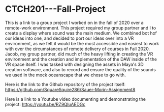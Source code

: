 # CTCH201---Fall-Project
This is a link to a group project I worked on in the fall of 2020 over a remote-work environment.
This project required my group partner and I to create a display where sound was the main medium. We combined bot hof our ideas into one, and decided to port our ideas over into a VR environment, as we felt it would be the most accessible and easiest to work with over the circumstances of remote delivery of courses in Fall 2020. Jacob, my group partner, did much of the heavy lifting in creating the VR environment and the creation and implementation of the DAW inside of the VR space itself. I was tasked with designing the assets in Maya's 3D creation software, and also to record and ensure the quality of the sounds we used in the mock oceanscape that we chose to go with.

Here is the link to the Github repository of the project itself:
https://github.com/SquareSquire286/Sauer-Morin-Assignment8

Here is a link to a Youtube video documenting and demonstrating the project:
https://youtu.be/RZ9QIuAEDGc

